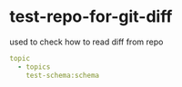 # test-repo-for-git-diff
used to check how to read diff from repo
```yaml
topic
  - topics
    test-schema:schema
```
